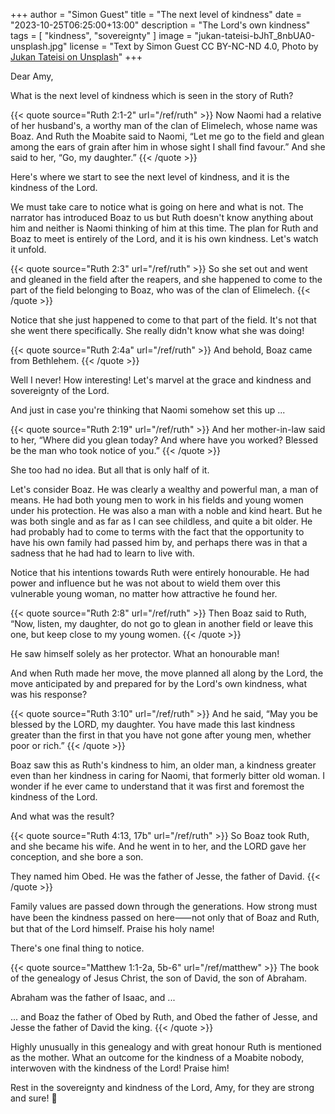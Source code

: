+++
author = "Simon Guest"
title = "The next level of kindness"
date = "2023-10-25T06:25:00+13:00"
description = "The Lord's own kindness"
tags = [ "kindness", "sovereignty" ]
image = "jukan-tateisi-bJhT_8nbUA0-unsplash.jpg"
license = "Text by Simon Guest CC BY-NC-ND 4.0, Photo by [Jukan Tateisi on Unsplash](https://unsplash.com/photos/bJhT_8nbUA0)"
+++

Dear Amy,

What is the next level of kindness which is seen in the story of Ruth?

{{< quote source="Ruth 2:1-2" url="/ref/ruth" >}}
Now Naomi had a relative of her husband's, a worthy man of the clan of Elimelech, whose name was Boaz. And Ruth the Moabite said to Naomi, “Let me go to the field and glean among the ears of grain after him in whose sight I shall find favour.” And she said to her, “Go, my daughter.”
{{< /quote >}}

Here's where we start to see the next level of kindness, and it is the kindness of the Lord.

We must take care to notice what is going on here and what is not. The narrator has introduced Boaz to us but Ruth doesn't know anything about him and neither is Naomi thinking of him at this time. The plan for Ruth and Boaz to meet is entirely of the Lord, and it is his own kindness. Let's watch it unfold.

{{< quote source="Ruth 2:3" url="/ref/ruth" >}}
So she set out and went and gleaned in the field after the reapers, and she happened to come to the part of the field belonging to Boaz, who was of the clan of Elimelech.
{{< /quote >}}

Notice that she just happened to come to that part of the field. It's not that she went there specifically. She really didn't know what she was doing!

{{< quote source="Ruth 2:4a" url="/ref/ruth" >}}
And behold, Boaz came from Bethlehem.
{{< /quote >}}

Well I never! How interesting! Let's marvel at the grace and kindness and sovereignty of the Lord.

And just in case you're thinking that Naomi somehow set this up ...

{{< quote source="Ruth 2:19" url="/ref/ruth" >}}
And her mother-in-law said to her, “Where did you glean today? And where have you worked? Blessed be the man who took notice of you.”
{{< /quote >}}

She too had no idea. But all that is only half of it.

Let's consider Boaz. He was clearly a wealthy and powerful man, a man of means. He had both young men to work in his fields and young women under his protection. He was also a man with a noble and kind heart. But he was both single and as far as I can see childless, and quite a bit older. He had probably had to come to terms with the fact that the opportunity to have his own family had passed him by, and perhaps there was in that a sadness that he had had to learn to live with.

Notice that his intentions towards Ruth were entirely honourable. He had power and influence but he was not about to wield them over this vulnerable young woman, no matter how attractive he found her.

{{< quote source="Ruth 2:8" url="/ref/ruth" >}}
Then Boaz said to Ruth, “Now, listen, my daughter, do not go to glean in another field or leave this one, but keep close to my young women.
{{< /quote >}}

He saw himself solely as her protector. What an honourable man!

And when Ruth made her move, the move planned all along by the Lord, the move anticipated by and prepared for by the Lord's own kindness, what was his response?

{{< quote source="Ruth 3:10" url="/ref/ruth" >}}
And he said, “May you be blessed by the LORD, my daughter. You have made this last kindness greater than the first in that you have not gone after young men, whether poor or rich.”
{{< /quote >}}

Boaz saw this as Ruth's kindness to him, an older man, a kindness greater even than her kindness in caring for Naomi, that formerly bitter old woman. I wonder if he ever came to understand that it was first and foremost the kindness of the Lord.

And what was the result?

{{< quote source="Ruth 4:13, 17b" url="/ref/ruth" >}}
So Boaz took Ruth, and she became his wife. And he went in to her, and the LORD gave her conception, and she bore a son.

They named him Obed. He was the father of Jesse, the father of David.
{{< /quote >}}

Family values are passed down through the generations. How strong must have been the kindness passed on here⸺not only that of Boaz and Ruth, but that of the Lord himself. Praise his holy name!

There's one final thing to notice.

{{< quote source="Matthew 1:1-2a, 5b-6" url="/ref/matthew" >}}
The book of the genealogy of Jesus Christ, the son of David, the son of Abraham.

Abraham was the father of Isaac, and ...

... and Boaz the father of Obed by Ruth, and Obed the father of Jesse, and Jesse the father of David the king.
{{< /quote >}}

Highly unusually in this genealogy and with great honour Ruth is mentioned as the mother. What an outcome for the kindness of a Moabite nobody, interwoven with the kindness of the Lord! Praise him!

Rest in the sovereignty and kindness of the Lord, Amy, for they are strong and sure! 🙏
